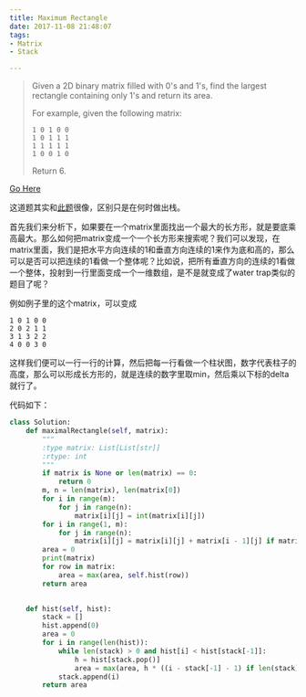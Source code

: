 ```yaml
---
title: Maximum Rectangle
date: 2017-11-08 21:48:07
tags:
- Matrix
- Stack

---
```


> Given a 2D binary matrix filled with 0's and 1's, find the largest rectangle containing only 1's and return its area.
>
> For example, given the following matrix:
>
> ```
> 1 0 1 0 0
> 1 0 1 1 1
> 1 1 1 1 1
> 1 0 0 1 0
>
> ```
>
> Return 6.

[Go Here](https://leetcode.com/problems/maximal-rectangle/description/)

这道题其实和[此题](https://ryanzhu1024.github.io/2017/11/03/Trapping-Water/)很像，区别只是在何时做出栈。

首先我们来分析下，如果要在一个matrix里面找出一个最大的长方形，就是要底乘高最大。那么如何把matrix变成一个一个长方形来搜索呢？我们可以发现，在matrix里面，我们是把水平方向连续的1和垂直方向连续的1来作为底和高的，那么可以是否可以把连续的1看做一个整体呢？比如说，把所有垂直方向的连续的1看做一个整体，投射到一行里面变成一个一维数组，是不是就变成了water trap类似的题目了呢？

例如例子里的这个matrix，可以变成

```shell
1 0 1 0 0
2 0 2 1 1
3 1 3 2 2
4 0 0 3 0
```

这样我们便可以一行一行的计算，然后把每一行看做一个柱状图，数字代表柱子的高度，那么可以形成长方形的，就是连续的数字里取min，然后乘以下标的delta就行了。

代码如下：

```python
class Solution:
    def maximalRectangle(self, matrix):
        """
        :type matrix: List[List[str]]
        :rtype: int
        """
        if matrix is None or len(matrix) == 0:
            return 0
        m, n = len(matrix), len(matrix[0])
        for i in range(m):
            for j in range(n):
                matrix[i][j] = int(matrix[i][j])
        for i in range(1, m):
            for j in range(n):
                matrix[i][j] = matrix[i][j] + matrix[i - 1][j] if matrix[i][j] > 0 else 0
        area = 0
        print(matrix)
        for row in matrix:
            area = max(area, self.hist(row))
        return area

    
    def hist(self, hist):
        stack = []
        hist.append(0)
        area = 0
        for i in range(len(hist)):
            while len(stack) > 0 and hist[i] < hist[stack[-1]]:
                h = hist[stack.pop()]
                area = max(area, h * ((i - stack[-1] - 1) if len(stack) > 0 else i))
            stack.append(i)
        return area
            
```

